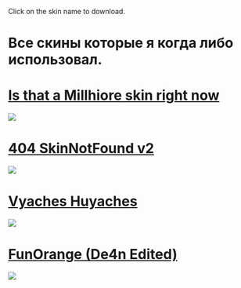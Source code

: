 Click on the skin name to download.
# Все скины которые я когда либо использовал.

# [Is that a Millhiore skin right now](https://drive.google.com/file/d/1KR0rJLqpRkAdDGrV1Q3iKYJ_WBcAfOaF/view?usp=drivesdk) 
![](https://lucario.s-ul.eu/fPGrSGVa) 

# [404 SkinNotFound v2](https://dl.dropboxusercontent.com/s/km1sjnnigsrvkos/-%20%23%20Hikonya.osk)
![](https://lucario.s-ul.eu/8rwWxbUR)

# [Vyaches Huyaches](https://dl.dropboxusercontent.com/s/f174q475g8pa0q6/-%20%23%20Enslada%28Mathi%20Skin%29.osk)
![](https://lucario.s-ul.eu/jW5Yhn95)

# [FunOrange (De4n Edited)](https://dl.dropboxusercontent.com/s/oa75wwmmw7x64g3/-%20%23%20Enslada%20%28Sometimes909%20edit%29.osk)
![](https://lucario.s-ul.eu/EqzxC1Zp)
